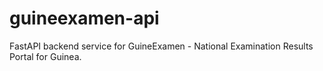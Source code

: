 # guineexamen-api
FastAPI backend service for GuineExamen - National Examination Results Portal for Guinea.
